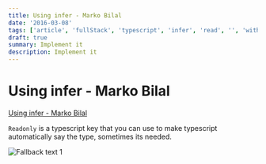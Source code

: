 ```yaml
---
title: Using infer - Marko Bilal
date: '2016-03-08'
tags: ['article', 'fullStack', 'typescript', 'infer', 'read', '', 'withResume']
draft: true
summary: Implement it
description: Implement it
---
```

# Using infer - Marko Bilal


[Using infer - Marko Bilal](https://twitter.com/markobilal/status/1547193093841190912/photo/1)

`Readonly` is a typescript key that you can use to make typescript automatically say the type, sometimes its needed.

![Fallback text 1](/static/assets/pasted-image-20221007184015.png)


